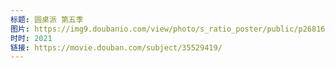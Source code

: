 ```yaml
---
标题: 圆桌派 第五季
图片: https://img9.doubanio.com/view/photo/s_ratio_poster/public/p2681663136.jpg
时时: 2021
链接: https://movie.douban.com/subject/35529419/
---
```

